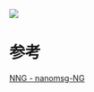 ![](https://tcs.teambition.net/storage/312je4055b53b931629d94cad8233d8b34d4?Signature=eyJhbGciOiJIUzI1NiIsInR5cCI6IkpXVCJ9.eyJBcHBJRCI6IjU5Mzc3MGZmODM5NjMyMDAyZTAzNThmMSIsIl9hcHBJZCI6IjU5Mzc3MGZmODM5NjMyMDAyZTAzNThmMSIsIl9vcmdhbml6YXRpb25JZCI6IiIsImV4cCI6MTY3MTc5OTMwNCwiaWF0IjoxNjcxMTk0NTA0LCJyZXNvdXJjZSI6Ii9zdG9yYWdlLzMxMmplNDA1NWI1M2I5MzE2MjlkOTRjYWQ4MjMzZDhiMzRkNCJ9.Sh1tvPR7LI-j08SsW-H2YtMxZK0vpn1c2rvK25dBlfA&download=image.png "")

# 参考

[NNG - nanomsg-NG](https://nng.nanomsg.org/)
